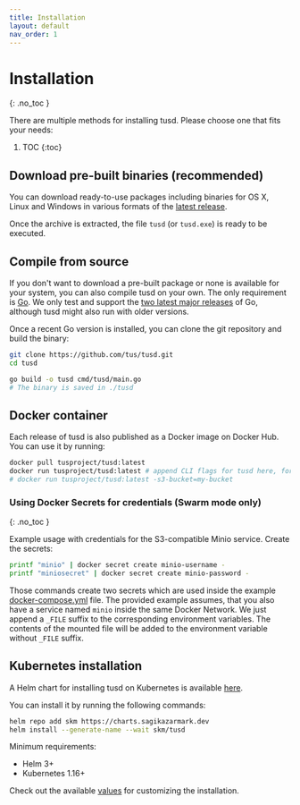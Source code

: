 ```yaml
---
title: Installation
layout: default
nav_order: 1
---
```


# Installation
{: .no_toc }

There are multiple methods for installing tusd. Please choose one that fits your needs:

1. TOC
{:toc}


## Download pre-built binaries (recommended)

You can download ready-to-use packages including binaries for OS X, Linux and
Windows in various formats of the
[latest release](https://github.com/tus/tusd/releases/latest).

Once the archive is extracted, the file `tusd` (or `tusd.exe`) is ready to be executed.

## Compile from source

If you don't want to download a pre-built package or none is available for your system, you can also compile tusd on your own. The only requirement is [Go](http://golang.org/doc/install).
We only test and support the [two latest major releases](https://go.dev/dl/) of
Go, although tusd might also run with older versions.

Once a recent Go version is installed, you can clone the git repository and build the binary:

```bash
git clone https://github.com/tus/tusd.git
cd tusd

go build -o tusd cmd/tusd/main.go
# The binary is saved in ./tusd
```

## Docker container

Each release of tusd is also published as a Docker image on Docker Hub. You can use it by running:

```bash
docker pull tusproject/tusd:latest
docker run tusproject/tusd:latest # append CLI flags for tusd here, for example:
# docker run tusproject/tusd:latest -s3-bucket=my-bucket
```

### Using Docker Secrets for credentials (Swarm mode only)
{: .no_toc }

Example usage with credentials for the S3-compatible Minio service. Create the secrets:

```bash
printf "minio" | docker secret create minio-username -
printf "miniosecret" | docker secret create minio-password -
```

Those commands create two secrets which are used inside the example [docker-compose.yml](https://github.com/tus/tusd/blob/main/examples/docker-compose.yml) file. The provided example assumes, that you also have a service named `minio` inside the same Docker Network.
We just append a `_FILE` suffix to the corresponding environment variables. The contents of the mounted file will be added to the environment variable without `_FILE` suffix.

## Kubernetes installation

A Helm chart for installing tusd on Kubernetes is available [here](https://github.com/sagikazarmark/helm-charts/tree/master/charts/tusd).

You can install it by running the following commands:

```bash
helm repo add skm https://charts.sagikazarmark.dev
helm install --generate-name --wait skm/tusd
```

Minimum requirements:
- Helm 3+
- Kubernetes 1.16+

Check out the available [values](https://github.com/sagikazarmark/helm-charts/tree/master/charts/tusd#values) for customizing the installation.
